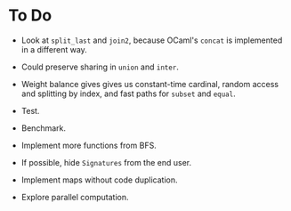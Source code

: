 # To Do

* Look at `split_last` and `join2`,
  because OCaml's `concat` is implemented in a different way.

* Could preserve sharing in `union` and `inter`.

* Weight balance gives gives us constant-time cardinal,
  random access and splitting by index,
  and fast paths for `subset` and `equal`.

* Test.

* Benchmark.

* Implement more functions from BFS.

* If possible, hide `Signatures` from the end user.

* Implement maps without code duplication.

* Explore parallel computation.
